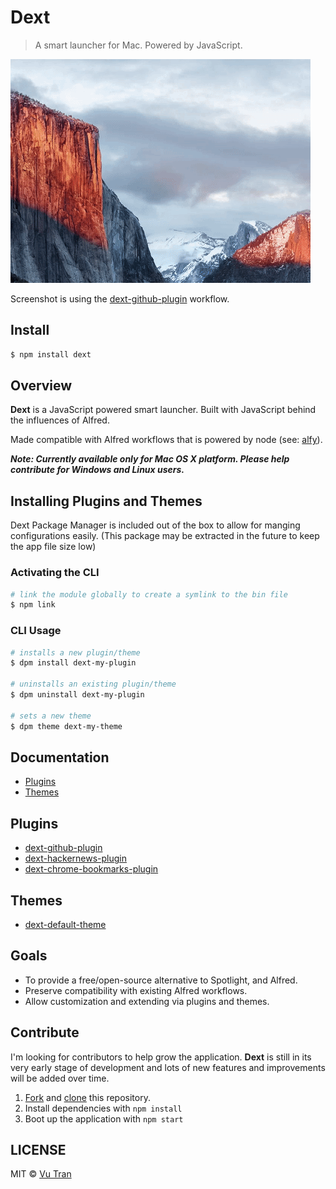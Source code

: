 # Dext

> A smart launcher for Mac. Powered by JavaScript.

![](screenshot.gif?raw=true)

Screenshot is using the [dext-github-plugin](https://github.com/vutran/dext-github-plugin) workflow.

## Install

```bash
$ npm install dext
```

## Overview

**Dext** is a JavaScript powered smart launcher. Built with JavaScript behind the influences of Alfred.

Made compatible with Alfred workflows that is powered by node (see: [alfy](https://github.com/sindresorhus/alfy)).

***Note: Currently available only for Mac OS X platform. Please help contribute for Windows and Linux users.***

## Installing Plugins and Themes

Dext Package Manager is included out of the box to allow for manging configurations easily. (This package may be extracted in the future to keep the app file size low)

### Activating the CLI

```bash
# link the module globally to create a symlink to the bin file
$ npm link
```

### CLI Usage

```bash
# installs a new plugin/theme
$ dpm install dext-my-plugin

# uninstalls an existing plugin/theme
$ dpm uninstall dext-my-plugin

# sets a new theme
$ dpm theme dext-my-theme
```

## Documentation

- [Plugins](docs/PLUGINS.md)
- [Themes](docs/THEMES.md)

## Plugins

- [dext-github-plugin](https://github.com/vutran/dext-github-plugin)
- [dext-hackernews-plugin](https://github.com/vutran/dext-hackernews-plugin)
- [dext-chrome-bookmarks-plugin](https://github.com/vutran/dext-chrome-bookmarks-plugin)

## Themes

- [dext-default-theme](https://github.com/vutran/dext-default-theme)

## Goals

- To provide a free/open-source alternative to Spotlight, and Alfred.
- Preserve compatibility with existing Alfred workflows.
- Allow customization and extending via plugins and themes.

## Contribute

I'm looking for contributors to help grow the application. **Dext** is still in its very early stage of development and lots of new features and improvements will be added over time.

1. [Fork](https://help.github.com/articles/fork-a-repo/) and [clone](https://help.github.com/articles/cloning-a-repository/) this repository.
2. Install dependencies with `npm install`
3. Boot up the application with `npm start`

## LICENSE

MIT © [Vu Tran](https://github.com/vutran/)
